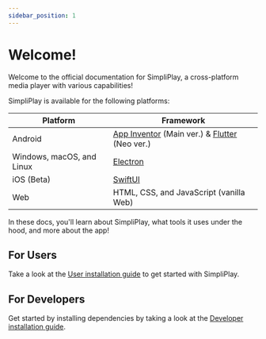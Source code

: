 ```yaml
---
sidebar_position: 1
---
```


# Welcome!
Welcome to the official documentation for SimpliPlay, a cross-platform media player with various capabilities!

SimpliPlay is available for the following platforms:

| Platform | Framework |
| ----------- | ----------- |
| Android | [App Inventor](https://appinventor.mit.edu/) (Main ver.) & [Flutter](https://flutter.dev) (Neo ver.) |
| Windows, macOS, and Linux | [Electron](https://electronjs.org) |
| iOS (Beta) | [SwiftUI](https://developer.apple.com/xcode/swiftui/) |
| Web | HTML, CSS, and JavaScript (vanilla Web) |

In these docs, you'll learn about SimpliPlay, what tools it uses under the hood, and more about the app!

## For Users
Take a look at the [User installation guide](https://simpliplay.netlify.app/docs/docs/General/user-install/) to get started with SimpliPlay.

## For Developers
Get started by installing dependencies by taking a look at the [Developer installation guide](https://simpliplay.netlify.app/docs/docs/Developers/dev-install/).

